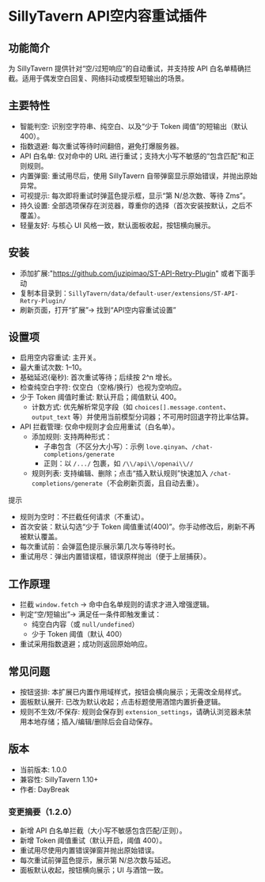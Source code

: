 # SillyTavern API空内容重试插件

## 功能简介

为 SillyTavern 提供针对“空/过短响应”的自动重试，并支持按 API 白名单精确拦截。适用于偶发空白回复、网络抖动或模型短输出的场景。

## 主要特性

- 智能判空: 识别空字符串、纯空白、以及“少于 Token 阈值”的短输出（默认 400）。
- 指数退避: 每次重试等待时间翻倍，避免打爆服务器。
- API 白名单: 仅对命中的 URL 进行重试；支持大小写不敏感的“包含匹配”和正则规则。
- 内置弹窗: 重试用尽后，使用 SillyTavern 自带弹窗显示原始错误，并抛出原始异常。
- 可视提示: 每次即将重试时弹蓝色提示框，显示“第 N/总次数、等待 Zms”。
- 持久设置: 全部选项保存在浏览器，尊重你的选择（首次安装按默认，之后不覆盖）。
- 轻量友好: 与核心 UI 风格一致，默认面板收起，按钮横向展示。

## 安装
- 添加扩展:"https://github.com/juzipimao/ST-API-Retry-Plugin" 或者下面手动
- 复制本目录到：`SillyTavern/data/default-user/extensions/ST-API-Retry-Plugin/`
- 刷新页面，打开“扩展”→ 找到“API空内容重试设置”

## 设置项

- 启用空内容重试: 主开关。
- 最大重试次数: 1–10。
- 基础延迟(毫秒): 首次重试等待；后续按 2^n 增长。
- 检查纯空白字符: 仅空白（空格/换行）也视为空响应。
- 少于 Token 阈值时重试: 默认开启；阈值默认 400。
  - 计数方式: 优先解析常见字段（如 `choices[].message.content`、`output_text` 等）并使用当前模型分词器；不可用时回退字符比率估算。
- API 拦截管理: 仅命中规则才会应用重试（白名单）。
  - 添加规则: 支持两种形式：
    - 子串包含（不区分大小写）：示例 `love.qinyan`、`/chat-completions/generate`
    - 正则：以 `/.../` 包裹，如 `/\\/api\\/openai\\//`
  - 规则列表: 支持编辑、删除；点击“插入默认规则”快速加入 `/chat-completions/generate`（不会刷新页面，且自动去重）。

提示
- 规则为空时：不拦截任何请求（不重试）。
- 首次安装：默认勾选“少于 Token 阈值重试(400)”。你手动修改后，刷新不再被默认覆盖。
- 每次重试前：会弹蓝色提示展示第几次与等待时长。
- 重试用尽：弹出内置错误框，错误原样抛出（便于上层捕获）。

## 工作原理

- 拦截 `window.fetch` → 命中白名单规则的请求才进入增强逻辑。
- 判定“空/短输出”→ 满足任一条件即触发重试：
  - 纯空白内容（或 `null/undefined`）
  - 少于 Token 阈值（默认 400）
- 重试采用指数退避；成功则返回原始响应。

## 常见问题

- 按钮竖排: 本扩展已内置作用域样式，按钮会横向展示；无需改全局样式。
- 面板默认展开: 已改为默认收起；点击标题使用酒馆内置折叠逻辑。
- 规则不生效/不保存: 规则会保存到 `extension_settings`，请确认浏览器未禁用本地存储；插入/编辑/删除后会自动保存。

## 版本

- 当前版本: 1.0.0
- 兼容性: SillyTavern 1.10+
- 作者: DayBreak

### 变更摘要（1.2.0）
- 新增 API 白名单拦截（大小写不敏感包含匹配/正则）。
- 新增 Token 阈值重试（默认开启，阈值 400）。
- 重试用尽使用内置错误弹窗并抛出原始错误。
- 每次重试前弹蓝色提示，展示第 N/总次数与延迟。
- 面板默认收起，按钮横向展示；UI 与酒馆一致。
